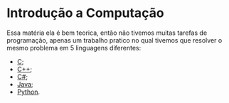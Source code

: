 # Introdução a Computação


Essa matéria ela é bem teorica, então não tivemos muitas tarefas de programação, apenas um trabalho pratico no qual tivemos que resolver o mesmo problema em 5 linguagens diferentes:
- [C](tp-clike.c);
- [C++]();
- [C#]();
- [Java]();
- [Python]().
    
